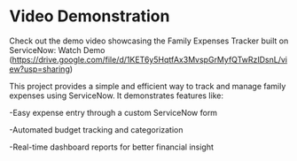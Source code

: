 # Video Demonstration

Check out the demo video showcasing the Family Expenses Tracker built on ServiceNow: Watch Demo (https://drive.google.com/file/d/1KET6y5HqtfAx3MvspGrMyfQTwRzIDsnL/view?usp=sharing)

This project provides a simple and efficient way to track and manage family expenses using ServiceNow. It demonstrates features like:

-Easy expense entry through a custom ServiceNow form

-Automated budget tracking and categorization

-Real-time dashboard reports for better financial insight
